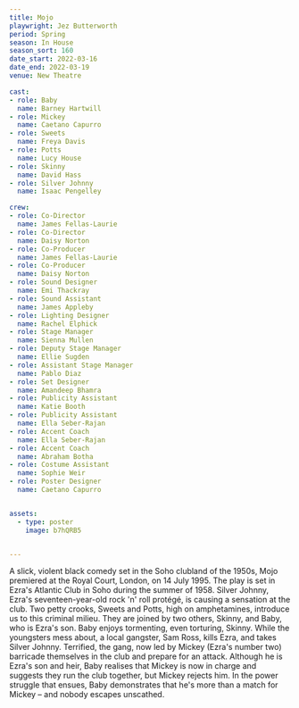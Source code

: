 ```yaml
---
title: Mojo
playwright: Jez Butterworth
period: Spring
season: In House
season_sort: 160
date_start: 2022-03-16
date_end: 2022-03-19
venue: New Theatre

cast:
- role: Baby
  name: Barney Hartwill
- role: Mickey 
  name: Caetano Capurro
- role: Sweets
  name: Freya Davis
- role: Potts
  name: Lucy House
- role: Skinny
  name: David Hass
- role: Silver Johnny
  name: Isaac Pengelley

crew:
- role: Co-Director
  name: James Fellas-Laurie
- role: Co-Director
  name: Daisy Norton
- role: Co-Producer
  name: James Fellas-Laurie
- role: Co-Producer
  name: Daisy Norton
- role: Sound Designer
  name: Emi Thackray
- role: Sound Assistant
  name: James Appleby
- role: Lighting Designer
  name: Rachel Elphick
- role: Stage Manager
  name: Sienna Mullen
- role: Deputy Stage Manager
  name: Ellie Sugden
- role: Assistant Stage Manager
  name: Pablo Diaz
- role: Set Designer
  name: Amandeep Bhamra
- role: Publicity Assistant
  name: Katie Booth
- role: Publicity Assistant
  name: Ella Seber-Rajan
- role: Accent Coach
  name: Ella Seber-Rajan  
- role: Accent Coach
  name: Abraham Botha
- role: Costume Assistant
  name: Sophie Weir
- role: Poster Designer
  name: Caetano Capurro


assets:
  - type: poster
    image: b7hQRB5


---
```


A slick, violent black comedy set in the Soho clubland of the 1950s, Mojo premiered at the Royal Court, London, on 14 July 1995. The play is set in Ezra's Atlantic Club in Soho during the summer of 1958. Silver Johnny, Ezra's seventeen-year-old rock 'n' roll protégé, is causing a sensation at the club. Two petty crooks, Sweets and Potts, high on amphetamines, introduce us to this criminal milieu. They are joined by two others, Skinny, and Baby, who is Ezra's son. Baby enjoys tormenting, even torturing, Skinny. While the youngsters mess about, a local gangster, Sam Ross, kills
Ezra, and takes Silver Johnny. Terrified, the gang, now led by Mickey (Ezra's number two) barricade themselves in the club and prepare for an attack. Although he is Ezra's son and heir, Baby realises that Mickey is now in charge and suggests they run the club together, but Mickey rejects him. In the power struggle that ensues, Baby demonstrates that he's more than a match for Mickey – and nobody escapes unscathed.


